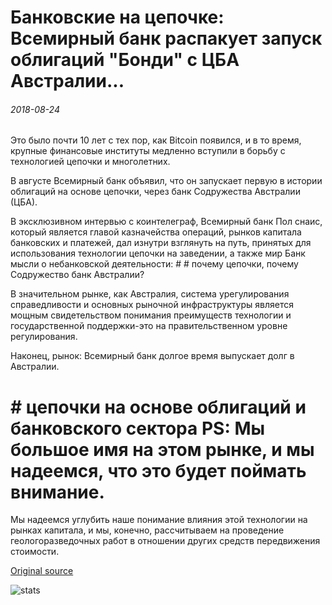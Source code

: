 # Банковские на цепочке: Всемирный банк распакует запуск облигаций "Бонди" с ЦБА Австралии...

###### 2018-08-24

Это было почти 10 лет с тех пор, как Bitcoin появился, и в то время, крупные финансовые институты медленно вступили в борьбу с технологией цепочки и многолетних.

В августе Всемирный банк объявил, что он запускает первую в истории облигаций на основе цепочки, через банк Содружества Австралии (ЦБА).

В эксклюзивном интервью с коинтелеграф, Всемирный банк Пол снаис, который является главой казначейства операций, рынков капитала банковских и платежей, дал изнутри взглянуть на путь, принятых для использования технологии цепочки на заведении, а также мир Банк мысли о небанковской деятельности: # # почему цепочки, почему Содружество банк Австралии?

В значительном рынке, как Австралия, система урегулирования справедливости и основных рыночной инфраструктуры является мощным свидетельством понимания преимуществ технологии и государственной поддержки-это на правительственном уровне регулирования.

Наконец, рынок: Всемирный банк долгое время выпускает долг в Австралии.

# # цепочки на основе облигаций и банковского сектора PS: Мы большое имя на этом рынке, и мы надеемся, что это будет поймать внимание.

Мы надеемся углубить наше понимание влияния этой технологии на рынках капитала, и мы, конечно, рассчитываем на проведение геологоразведочных работ в отношении других средств передвижения стоимости.

[Original source](https://cointelegraph.com/news/banking-on-blockchain-world-bank-unpacks-launch-of-bondi-bond-with-australias-cba)

![stats](https://c.statcounter.com/11760860/0/a89fa40b/1/ "stats")